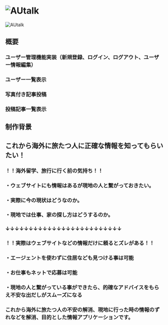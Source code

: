 # ![AUtalk](https://autalk1122.herokuapp.com/)
![AUtalk](https://user-images.githubusercontent.com/68591263/93962723-69319400-fd96-11ea-9e4e-bc3a66b84e27.png)
## 概要
### ユーザー管理機能実装（新規登録、ログイン、ログアウト、ユーザー情報編集）
### ユーザー一覧表示
### 写真付き記事投稿
### 投稿記事一覧表示

## 制作背景

## これから海外に旅たつ人に正確な情報を知ってもらいたい！

### ！！海外留学、旅行に行く前の気持ち！！
### ・ウェブサイトにも情報はあるが現地の人と繋がっておきたい。
### ・実際に今の現状はどうなのか。
### ・現地では仕事、家の探し方はどうするのか。

### ↓↓↓↓↓↓↓↓↓↓↓↓↓↓↓↓↓↓↓↓↓↓↓↓↓

### ！！実際はウェブサイトなどの情報だけに頼るとズレがある！！
### ・エージェントを使わずに住居なども見つける事は可能
### ・お仕事もネットで応募は可能
### ・現地の人と繋がっている事ができたら、的確なアドバイスをもらえ不安な出だしがスムーズになる

### これから海外に旅たつ人の不安の解消、現地に行った時の情報のずれなどを解消、目的とした情報アプリケーションです。

